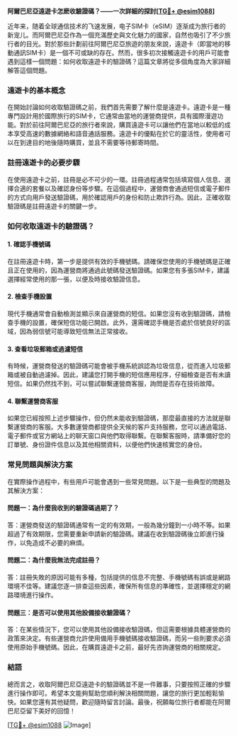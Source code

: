 **阿爾巴尼亞遠遊卡怎麽收驗證碼？——一次詳細的探討[[TG💪+ @esim1088](https://t.me/s/esim1088)]**

近年来，随着全球通信技术的飞速发展，电子SIM卡（eSIM）逐渐成为旅行者的新宠儿。而阿爾巴尼亞作為一個充滿歷史與文化魅力的國家，自然也吸引了不少旅行者的目光。對於那些計劃前往阿爾巴尼亞旅遊的朋友來說，遠遊卡（即當地的移動通訊SIM卡）是一個不可或缺的存在。然而，很多初次接觸遠遊卡的用戶可能會遇到這樣一個問題：如何收取遠遊卡的驗證碼？這篇文章將從多個角度為大家詳細解答這個問題。

### 遠遊卡的基本概念

在開始討論如何收取驗證碼之前，我們首先需要了解什麼是遠遊卡。遠遊卡是一種專門設計用於國際旅行的SIM卡，它通常由當地的運營商提供，具有國際漫遊功能。對於前往阿爾巴尼亞的旅行者來說，購買遠遊卡可以讓他們在當地以較低的成本享受高速的數據網絡和語音通話服務。遠遊卡的優點在於它的靈活性，使用者可以在到達目的地後隨時購買，並且不需要等待郵寄時間。

### 註冊遠遊卡的必要步驟

在使用遠遊卡之前，註冊是必不可少的一環。註冊過程通常包括填寫個人信息、選擇合適的套餐以及確認身份等步驟。在這個過程中，運營商會通過短信或電子郵件的方式向用戶發送驗證碼，用於確認用戶的身份和防止欺詐行為。因此，正確收取驗證碼是註冊遠遊卡的關鍵一步。

### 如何收取遠遊卡的驗證碼？

#### 1. **確認手機號碼**
在註冊遠遊卡時，第一步是提供有效的手機號碼。請確保您使用的手機號碼是正確且正在使用的，因為運營商將通過此號碼發送驗證碼。如果您有多張SIM卡，建議選擇經常使用的那一張，以便及時接收驗證信息。

#### 2. **檢查手機設置**
現代手機通常會自動檢測並顯示來自運營商的短信。如果您沒有收到驗證碼，請檢查手機的設置，確保短信功能已開啟。此外，還需確認手機是否處於信號良好的區域，因為弱信號可能導致短信無法正常接收。

#### 3. **查看垃圾郵箱或過濾短信**
有時候，運營商發送的驗證碼可能會被手機系統誤認為垃圾信息，從而進入垃圾郵箱或被自動過濾掉。因此，建議您打開手機的短信應用程序，仔細檢查是否有未讀短信。如果仍然找不到，可以嘗試聯繫運營商客服，詢問是否存在技術故障。

#### 4. **聯繫運營商客服**
如果您已經按照上述步驟操作，但仍然未能收到驗證碼，那麼最直接的方法就是聯繫運營商的客服。大多數運營商都提供全天候的客戶支持服務，您可以通過電話、電子郵件或官方網站上的聊天窗口與他們取得聯繫。在聯繫客服時，請準備好您的訂單號、身份證件信息以及其他相關資料，以便他們快速核實您的身份。

### 常見問題與解決方案

在實際操作過程中，有些用戶可能會遇到一些常見問題。以下是一些典型的問題及其解決方案：

#### 問題一：為什麼我收到的驗證碼過期了？
答：運營商發送的驗證碼通常有一定的有效期，一般為幾分鐘到一小時不等。如果超過了有效期限，您需要重新申請新的驗證碼。建議在收到驗證碼後立即進行操作，以免造成不必要的麻煩。

#### 問題二：為什麼我無法完成註冊？
答：註冊失敗的原因可能有多種，包括提供的信息不完整、手機號碼有誤或是網路環境不佳等。建議您逐一排查這些因素，確保所有信息的準確性，並選擇穩定的網路環境進行操作。

#### 問題三：是否可以使用其他設備接收驗證碼？
答：在某些情況下，您可以使用其他設備接收驗證碼，但這需要根據具體運營商的政策來決定。有些運營商允許使用備用手機號碼接收驗證碼，而另一些則要求必須使用原始手機號碼。因此，在購買遠遊卡之前，最好先咨詢運營商的相關規定。

### 結語

總而言之，收取阿爾巴尼亞遠遊卡的驗證碼並不是一件難事，只要按照正確的步驟進行操作即可。希望本文能夠幫助您順利解決相關問題，讓您的旅行更加輕鬆愉快。如果您還有其他疑問，歡迎隨時留言討論。最後，祝願每位旅行者都能在阿爾巴尼亞留下美好的回憶！

[[TG💪+ @esim1088](https://t.me/s/esim1088) ![Image](https://i.postimg.cc/4NQfJmqS/Snipaste-2025-05-13-00-14-12.png)]